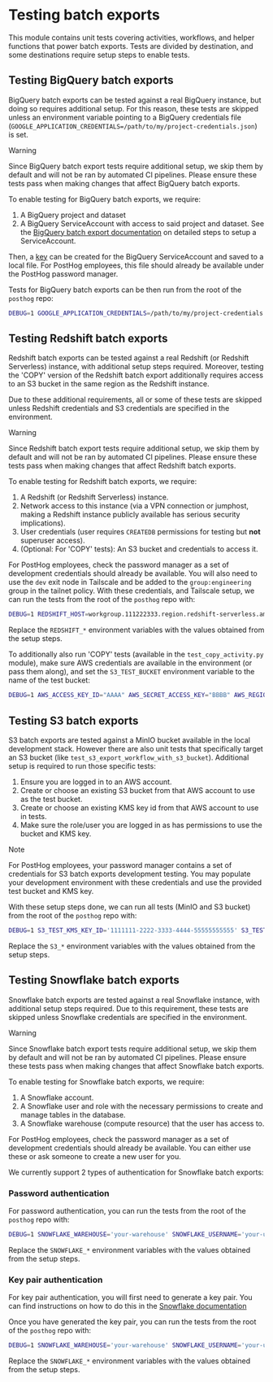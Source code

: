 # Testing batch exports

This module contains unit tests covering activities, workflows, and helper functions that power batch exports. Tests are divided by destination, and some destinations require setup steps to enable tests.

## Testing BigQuery batch exports

BigQuery batch exports can be tested against a real BigQuery instance, but doing so requires additional setup. For this reason, these tests are skipped unless an environment variable pointing to a BigQuery credentials file (`GOOGLE_APPLICATION_CREDENTIALS=/path/to/my/project-credentials.json`) is set.

> [!WARNING]
> Since BigQuery batch export tests require additional setup, we skip them by default and will not be ran by automated CI pipelines. Please ensure these tests pass when making changes that affect BigQuery batch exports.

To enable testing for BigQuery batch exports, we require:

1. A BigQuery project and dataset
2. A BigQuery ServiceAccount with access to said project and dataset. See the [BigQuery batch export documentation](https://posthog.com/docs/cdp/batch-exports/bigquery#setting-up-bigquery-access) on detailed steps to setup a ServiceAccount.

Then, a [key](https://cloud.google.com/iam/docs/keys-create-delete#creating) can be created for the BigQuery ServiceAccount and saved to a local file. For PostHog employees, this file should already be available under the PostHog password manager.

Tests for BigQuery batch exports can be then run from the root of the `posthog` repo:

```bash
DEBUG=1 GOOGLE_APPLICATION_CREDENTIALS=/path/to/my/project-credentials.json pytest products/batch_exports/backend/tests/temporal/destinations/test_bigquery_batch_export_workflow.py
```

## Testing Redshift batch exports

Redshift batch exports can be tested against a real Redshift (or Redshift Serverless) instance, with additional setup steps required. Moreover, testing the 'COPY' version of the Redshift batch export additionally requires access to an S3 bucket in the same region as the Redshift instance.

Due to these additional requirements, all or some of these tests are skipped unless Redshift credentials and S3 credentials are specified in the environment.

> [!WARNING]
> Since Redshift batch export tests require additional setup, we skip them by default and will not be ran by automated CI pipelines. Please ensure these tests pass when making changes that affect Redshift batch exports.

To enable testing for Redshift batch exports, we require:

1. A Redshift (or Redshift Serverless) instance.
2. Network access to this instance (via a VPN connection or jumphost, making a Redshift instance publicly available has serious security implications).
3. User credentials (user requires `CREATEDB` permissions for testing but **not** superuser access).
4. (Optional: For 'COPY' tests): An S3 bucket and credentials to access it.

For PostHog employees, check the password manager as a set of development credentials should already be available. You will also need to use the `dev` exit node in Tailscale and be added to the `group:engineering` group in the tailnet policy. With these credentials, and Tailscale setup, we can run the tests from the root of the `posthog` repo with:

```bash
DEBUG=1 REDSHIFT_HOST=workgroup.111222333.region.redshift-serverless.amazonaws.com REDSHIFT_USER=test_user REDSHIFT_PASSWORD=test_password pytest products/batch_exports/backend/tests/temporal/destinations/redshift
```

Replace the `REDSHIFT_*` environment variables with the values obtained from the setup steps.

To additionally also run 'COPY' tests (available in the `test_copy_activity.py` module), make sure AWS credentials are available in the environment (or pass them along), and set the `S3_TEST_BUCKET` environment variable to the name of the test bucket:

```bash
DEBUG=1 AWS_ACCESS_KEY_ID="AAAA" AWS_SECRET_ACCESS_KEY="BBBB" AWS_REGION="region" S3_TEST_BUCKET="my-test-bucket" REDSHIFT_HOST=workgroup.111222333.region.redshift-serverless.amazonaws.com REDSHIFT_USER=test_user REDSHIFT_PASSWORD=test_password pytest products/batch_exports/backend/tests/temporal/destinations/redshift
```

## Testing S3 batch exports

S3 batch exports are tested against a MinIO bucket available in the local development stack. However there are also unit tests that specifically target an S3 bucket (like `test_s3_export_workflow_with_s3_bucket`). Additional setup is required to run those specific tests:

1. Ensure you are logged in to an AWS account.
2. Create or choose an existing S3 bucket from that AWS account to use as the test bucket.
3. Create or choose an existing KMS key id from that AWS account to use in tests.
4. Make sure the role/user you are logged in as has permissions to use the bucket and KMS key.

> [!NOTE]
> For PostHog employees, your password manager contains a set of credentials for S3 batch exports development testing. You may populate your development environment with these credentials and use the provided test bucket and KMS key.

With these setup steps done, we can run all tests (MinIO and S3 bucket) from the root of the `posthog` repo with:

```bash
DEBUG=1 S3_TEST_KMS_KEY_ID='1111111-2222-3333-4444-55555555555' S3_TEST_BUCKET='your-test-bucket' pytest products/batch_exports/backend/tests/temporal/destinations/test_s3_batch_export_workflow.py
```

Replace the `S3_*` environment variables with the values obtained from the setup steps.

## Testing Snowflake batch exports

Snowflake batch exports are tested against a real Snowflake instance, with additional setup steps required. Due to this requirement, these tests are skipped unless Snowflake credentials are specified in the environment.

> [!WARNING]
> Since Snowflake batch export tests require additional setup, we skip them by default and will not be ran by automated CI pipelines. Please ensure these tests pass when making changes that affect Snowflake batch exports.

To enable testing for Snowflake batch exports, we require:

1. A Snowflake account.
2. A Snowflake user and role with the necessary permissions to create and manage tables in the database.
3. A Snowflake warehouse (compute resource) that the user has access to.

For PostHog employees, check the password manager as a set of development credentials should already be available. You can either use these or ask someone to create a new user for you.

We currently support 2 types of authentication for Snowflake batch exports:

### Password authentication

For password authentication, you can run the tests from the root of the `posthog` repo with:

```bash
DEBUG=1 SNOWFLAKE_WAREHOUSE='your-warehouse' SNOWFLAKE_USERNAME='your-username' SNOWFLAKE_PASSWORD='your-password' SNOWFLAKE_ACCOUNT='your-account' SNOWFLAKE_ROLE='your-role' pytest products/batch_exports/backend/tests/temporal/destinations/test_snowflake_batch_export_workflow.py
```

Replace the `SNOWFLAKE_*` environment variables with the values obtained from the setup steps.

### Key pair authentication

For key pair authentication, you will first need to generate a key pair. You can find instructions on how to do this in the [Snowflake documentation](https://docs.snowflake.com/en/user-guide/key-pair-auth#configuring-key-pair-authentication)

Once you have generated the key pair, you can run the tests from the root of the `posthog` repo with:

```bash
DEBUG=1 SNOWFLAKE_WAREHOUSE='your-warehouse' SNOWFLAKE_USERNAME='your-username' SNOWFLAKE_PRIVATE_KEY='your-private-key' SNOWFLAKE_PRIVATE_KEY_PASSPHRASE='your-passphrase' SNOWFLAKE_ACCOUNT='your-account' SNOWFLAKE_ROLE='your-role' pytest products/batch_exports/backend/tests/temporal/destinations/test_snowflake_batch_export_workflow.py
```

Replace the `SNOWFLAKE_*` environment variables with the values obtained from the setup steps.
